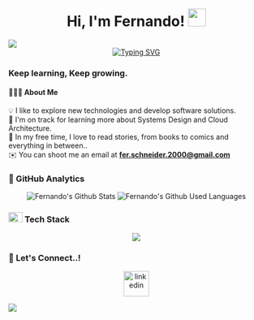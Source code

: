 <h1 align="center">Hi, I'm Fernando!
  <img src="https://media.giphy.com/media/hvRJCLFzcasrR4ia7z/giphy.gif" width="35">
</h1>

<img src="https://user-images.githubusercontent.com/73097560/115834477-dbab4500-a447-11eb-908a-139a6edaec5c.gif">

<div align="center">
  <a href="https://git.io/typing-svg"><img src="https://readme-typing-svg.demolab.com?font=Fira+Code&pause=1000&color=fe428e&center=true&vCenter=true&random=false&width=600&height=100&lines=Full-Stack+Web+Developer;Love+to+learn+new+stuffs..%3C3" alt="Typing SVG" /></a>
</div>

### Keep learning, Keep growing.

#### 👨🏻‍💻 About Me

💡 I like to explore new technologies and develop software solutions.  
🌱 I'm on track for learning more about Systems Design and Cloud Architecture.  
📖 In my free time, I love to read stories, from books to comics and everything in between..  
✉️ You can shoot me an email at **fer.schneider.2000@gmail.com**

### 🚀 GitHub Analytics

<p align="center">
  <img max-width="64%" alt="Fernando's Github Stats" src="https://github-readme-stats.vercel.app/api?username=fernando-sch&show_icons=true&theme=radical">
  <img max-width="34%" alt="Fernando's Github Used Languages" src="https://github-readme-stats-eight-theta.vercel.app/api/top-langs/?username=fernando-sch&langs_count=5&theme=radical"/>
</p>

<h3>
  <img src="https://media2.giphy.com/media/QssGEmpkyEOhBCb7e1/giphy.gif?cid=ecf05e47a0n3gi1bfqntqmob8g9aid1oyj2wr3ds3mg700bl&rid=giphy.gif" width="28" height="20"> Tech Stack
</h3>

<p align="center">
  <a href="https://skillicons.dev">
    <img src="https://skillicons.dev/icons?i=js,ts,react,nextjs,nodejs,nestjs,elixir,go,express,prisma,html,css,tailwind,docker,postgres,mysql,mongodb,graphql,aws,gcp,kubernetes,vercel,git,github,md,vscode&perline=14" />
  </a>
</p>

### 🤝 Let's Connect..!

<p align="center">
  <a href="https://www.linkedin.com/in/fernando-schneider-dev/" target="blank">
    <img align="center" src="https://user-images.githubusercontent.com/88904952/234979284-68c11d7f-1acc-4f0c-ac78-044e1037d7b0.png" alt="linkedin" height="50" width="50" />
  </a>
</p>

<img src="https://user-images.githubusercontent.com/73097560/115834477-dbab4500-a447-11eb-908a-139a6edaec5c.gif"><br><br>
